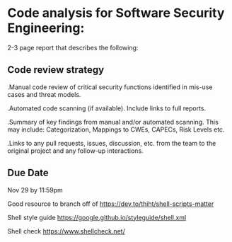 Code analysis for Software Security Engineering: 
=========

2-3 page report that describes the following:

Code review strategy
--------------------

.Manual code review of critical security functions identified in mis-use cases and threat models.

.Automated code scanning (if available). Include links to full reports.

.Summary of key findings from manual and/or automated scanning. This may include: Categorization, Mappings to CWEs, CAPECs, Risk Levels etc.

.Links to any pull requests, issues, discussion, etc. from the team to the original project and any follow-up interactions.

Due Date
--------
Nov 29 by 11:59pm






Good resource to branch off of 
https://dev.to/thiht/shell-scripts-matter


Shell style guide https://google.github.io/styleguide/shell.xml


Shell check
https://www.shellcheck.net/

